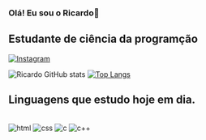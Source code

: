 ### Olá! Eu sou o Ricardo👋
## Estudante de ciência da programção 

[![Instagram](https://img.shields.io/badge/Instagram-E4405F?style=for-the-badge&logo=instagram&logoColor=white)](https://www.instagram.com/rdnerd95/)

![Ricardo GitHub stats](https://github-readme-stats.vercel.app/api?username=ricardoRD95&show_icons=true&theme=dark)
[![Top Langs](https://github-readme-stats.vercel.app/api/top-langs/?username=ricardoRD95&layout=compact&progress=true&theme=dark)](https://github.com/anuraghazra/github-readme-stats)

## Linguagens que estudo hoje em dia.

<div style="display: inline_block"><br/>
    <img aling="center" alt="html" src="https://img.shields.io/badge/HTML-239120?style=for-the-badge&logo=html5&logoColor=white">
    <img aling="center" alt="css" src="https://img.shields.io/badge/CSS-239120?&style=for-the-badge&logo=css3&logoColor=white">
    <img aling="center" alt="c" src="https://img.shields.io/badge/C-00599C?style=for-the-badge&logo=c&logoColor=white">
     <img aling="center" alt="c++" src="https://img.shields.io/badge/C%2B%2B-00599C?style=for-the-badge&logo=c%2B%2B&logoColor=white">
<div>
